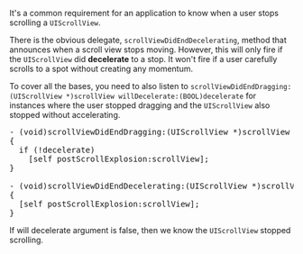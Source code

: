 It's a common requirement for an application to know when a user stops scrolling a `UIScrollView`.

There is the obvious delegate, `scrollViewDidEndDecelerating`, method that announces when a scroll view stops moving. However, this will only fire if the `UIScrollView` did **decelerate** to a stop. It won't fire if a user carefully scrolls to a spot without creating any momentum.

To cover all the bases, you need to also listen to `scrollViewDidEndDragging:(UIScrollView *)scrollView willDecelerate:(BOOL)decelerate` for instances where the user stopped dragging and the `UIScrollView` also stopped without accelerating.

<pre class="prettyprint lang-c">
- (void)scrollViewDidEndDragging:(UIScrollView *)scrollView willDecelerate:(BOOL)decelerate
{
  if (!decelerate)
    [self postScrollExplosion:scrollView];
}

- (void)scrollViewDidEndDecelerating:(UIScrollView *)scrollView
{
  [self postScrollExplosion:scrollView];
}
</pre>


If will decelerate argument is false, then we know the `UIScrollView` stopped scrolling.